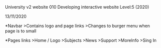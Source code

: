 University v2 website
010 Developing interactive website Level:5 (2020) 

13/11/2020

*Navbar
    >Contains logo and page links
    >Changes to burger menu when page is to small

*Pages links
    >Home / Logo
    >Subjects
    >News
    >Support
    >MoreInfo
    >Sing In
